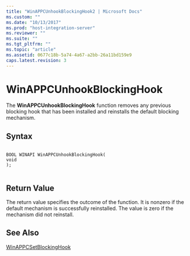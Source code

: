 ```yaml
---
title: "WinAPPCUnhookBlockingHook2 | Microsoft Docs"
ms.custom: ""
ms.date: "10/13/2017"
ms.prod: "host-integration-server"
ms.reviewer: ""
ms.suite: ""
ms.tgt_pltfrm: ""
ms.topic: "article"
ms.assetid: 0677c18b-5a74-4a67-a2bb-26a11bd159e9
caps.latest.revision: 3
---
```

# WinAPPCUnhookBlockingHook
The **WinAPPCUnhookBlockingHook** function removes any previous blocking hook that has been installed and reinstalls the default blocking mechanism.  
  
## Syntax  
  
```  
  
BOOL WINAPI WinAPPCUnhookBlockingHook(  
void  
);  
  
```  
  
## Return Value  
 The return value specifies the outcome of the function. It is nonzero if the default mechanism is successfully reinstalled. The value is zero if the mechanism did not reinstall.  
  
## See Also  
 [WinAPPCSetBlockingHook](../core/winappcsetblockinghook.md)